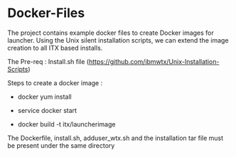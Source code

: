 # Docker-Files

The project contains example docker files to create Docker images for launcher. Using the Unix silent installation scripts, we can extend the image creation to all ITX based installs. 

The Pre-req : Install.sh file (https://github.com/ibmwtx/Unix-Installation-Scripts)

Steps to create a docker image : 

   * docker yum install

   * service docker start

   * docker build -t itx/launcherimage

The Dockerfile, install.sh, adduser_wtx.sh and the installation tar file must be present under the same directory

